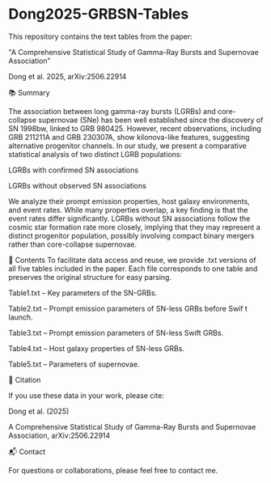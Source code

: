 # Dong2025-GRBSN-Tables
This repository contains the text tables from the paper:

"A Comprehensive Statistical Study of Gamma-Ray Bursts and Supernovae Association"

Dong et al. 2025, arXiv:2506.22914

📚 Summary

The association between long gamma-ray bursts (LGRBs) and core-collapse supernovae (SNe) has been well established since the discovery of SN 1998bw, linked to GRB 980425.
However, recent observations, including GRB 211211A and GRB 230307A, show kilonova-like features, suggesting alternative progenitor channels.
In our study, we present a comparative statistical analysis of two distinct LGRB populations:

LGRBs with confirmed SN associations

LGRBs without observed SN associations

We analyze their prompt emission properties, host galaxy environments, and event rates.
While many properties overlap, a key finding is that the event rates differ significantly.
LGRBs without SN associations follow the cosmic star formation rate more closely, implying that they may represent a distinct progenitor population, possibly involving compact binary mergers rather than core-collapse supernovae.

📂 Contents
To facilitate data access and reuse, we provide .txt versions of all five tables included in the paper. Each file corresponds to one table and preserves the original structure for easy parsing.

Table1.txt – Key parameters of the SN-GRBs.

Table2.txt – Prompt emission parameters of SN-less GRBs before Swif t launch.

Table3.txt – Prompt emission parameters of SN-less Swift GRBs.

Table4.txt – Host galaxy properties of SN-less GRBs.

Table5.txt – Parameters of supernovae.

📌 Citation

If you use these data in your work, please cite:

Dong et al. (2025)

A Comprehensive Statistical Study of Gamma-Ray Bursts and Supernovae Association, arXiv:2506.22914

📬 Contact

For questions or collaborations, please feel free to contact me.

